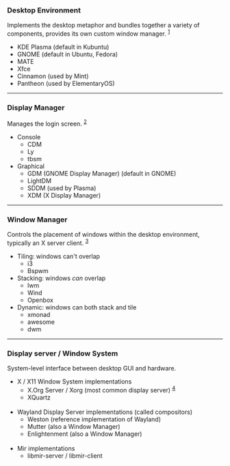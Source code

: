 
### Desktop Environment

Implements the desktop metaphor and bundles together a variety of components, provides its own custom window manager. <sup>[1]</sup>
- KDE Plasma (default in Kubuntu)
- GNOME (default in Ubuntu, Fedora)
- MATE
- Xfce
- Cinnamon (used by Mint)
- Pantheon (used by ElementaryOS)

---
### Display Manager

Manages the login screen. <sup>[2]</sup>
- Console
  - CDM
  - Ly
  - tbsm
- Graphical
  - GDM (GNOME Display Manager) (default in GNOME)
  - LightDM
  - SDDM (used by Plasma)
  - XDM (X Display Manager)

---
### Window Manager

Controls the placement of windows within the desktop environment, typically an X server client. <sup>[3]</sup>
- Tiling: windows can't overlap
  - i3
  - Bspwm
- Stacking: windows *can* overlap
  - lwm
  - Wind
  - Openbox
- Dynamic: windows can both stack and tile
  - xmonad
  - awesome
  - dwm

---
### Display server / Window System

System-level interface between desktop GUI and hardware.
- X / X11 Window System implementations
  - X.Org Server / Xorg (most common display server) <sup>[4]</sup> 
  - XQuartz
<br><br>
- Wayland Display Server implementations (called compositors)
  - Weston (reference implementation of Wayland)
  - Mutter (also a Window Manager)
  - Enlightenment (also a Window Manager)
<br><br>
- Mir implementations
  - libmir-server / libmir-client

[1]: https://wiki.archlinux.org/index.php/Desktop_environment   
[2]: https://wiki.archlinux.org/index.php/Display_manager   
[3]: https://wiki.archlinux.org/index.php/Window_manager  
[4]: https://wiki.archlinux.org/index.php/Xorg  
